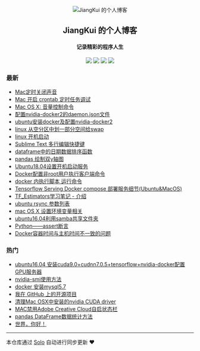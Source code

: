 <p align="center"><img alt="JiangKui 的个人博客" src="https://static.b3log.org/images/brand/solo-32.png"></p><h2 align="center">
JiangKui 的个人博客
</h2>

<h4 align="center">记录精彩的程序人生</h4>
<p align="center"><a title="JiangKui 的个人博客" target="_blank" href="https://github.com/JiangKui007/solo-blog"><img src="https://img.shields.io/github/last-commit/JiangKui007/solo-blog.svg?style=flat-square&color=FF9900"></a>
<a title="GitHub repo size in bytes" target="_blank" href="https://github.com/JiangKui007/solo-blog"><img src="https://img.shields.io/github/repo-size/JiangKui007/solo-blog.svg?style=flat-square"></a>
<a title="Solo Version" target="_blank" href="https://github.com/b3log/solo/releases"><img src="https://img.shields.io/badge/solo-3.6.2-f1e05a.svg?style=flat-square&color=blueviolet"></a>
<a title="Hits" target="_blank" href="https://github.com/b3log/hits"><img src="https://hits.b3log.org/JiangKui007/solo-blog.svg"></a></p>

### 最新

* [Mac定时关闭声音](http://www.yunzhongmoke.com/articles/2019/09/03/1567478899990.html)
* [Mac 开启 crontab 定时任务调试](http://www.yunzhongmoke.com/articles/2019/09/03/1567478154624.html)
* [Mac OS X: 音量控制命令](http://www.yunzhongmoke.com/articles/2019/09/03/1567477995604.html)
* [配置nvidia-docker2的daemon.json文件](http://www.yunzhongmoke.com/articles/2019/08/19/1566204178750.html)
* [ubuntu安装docker及配置nvidia-docker2](http://www.yunzhongmoke.com/articles/2019/08/19/1566203803236.html)
* [linux 从空分区中划一部分空间给swap](http://www.yunzhongmoke.com/articles/2019/08/16/1565936952941.html)
* [linux 开机启动](http://www.yunzhongmoke.com/articles/2019/08/16/1565936379412.html)
* [Sublime Text 多行编辑快捷键](http://www.yunzhongmoke.com/articles/2019/08/15/1565854004955.html)
* [dataframe中的日期数据排序函数](http://www.yunzhongmoke.com/articles/2019/08/14/1565771623709.html)
* [pandas 绘制双y轴图](http://www.yunzhongmoke.com/articles/2019/08/13/1565682439720.html)
* [Ubuntu18.04设置开机启动服务](http://www.yunzhongmoke.com/articles/2019/07/30/1564460357102.html)
* [Docker配置非root用户执行客户端命令](http://www.yunzhongmoke.com/articles/2019/07/30/1564460200137.html)
* [docker 内执行脚本 运行命令](http://www.yunzhongmoke.com/articles/2019/06/26/1561551250964.html)
* [Tensorflow Serving Docker compose 部署服务细节(Ubuntu&MacOS)](http://www.yunzhongmoke.com/articles/2019/06/26/1561551101511.html)
* [TF_Estimators学习笔记 - 介绍](http://www.yunzhongmoke.com/articles/2019/06/13/1560437453784.html)
* [ubuntu rsync 参数列表](http://www.yunzhongmoke.com/articles/2019/06/13/1560437310813.html)
* [mac OS X 设置环境变量相关](http://www.yunzhongmoke.com/articles/2019/06/13/1560437245919.html)
* [ubuntu16.04利用samba共享文件夹](http://www.yunzhongmoke.com/articles/2019/06/13/1560437087491.html)
* [Python——assert断言](http://www.yunzhongmoke.com/articles/2019/06/13/1560437003095.html)
* [Docker容器时间与主机时间不一致的问题](http://www.yunzhongmoke.com/articles/2019/06/13/1560436975488.html)

### 热门

* [ubuntu16.04 安装cuda9.0+cudnn7.0.5+tensorflow+nvidia-docker配置GPU服务器](http://www.yunzhongmoke.com/articles/2019/06/13/1560436747075.html)
* [nvidia-smi使用方法](http://www.yunzhongmoke.com/articles/2019/06/13/1560436865825.html)
* [docker 安装mysql5.7](http://www.yunzhongmoke.com/articles/2019/06/13/1560436912278.html)
* [我在 GitHub 上的开源项目](http://www.yunzhongmoke.com/my-github-repos)
* [清理Mac OSX中安装的nvidia CUDA driver](http://www.yunzhongmoke.com/articles/2019/06/13/1560435197588.html)
* [MAC禁用Adobe Creative Cloud自启状态栏](http://www.yunzhongmoke.com/articles/2019/06/13/1560435251908.html)
* [pandas DataFrame数据统计方法](http://www.yunzhongmoke.com/articles/2019/06/13/1560436835863.html)
* [世界，你好！](http://www.yunzhongmoke.com/hello-solo)



---

本仓库通过 [Solo](https://github.com/b3log/solo) 自动进行同步更新 ❤️ 